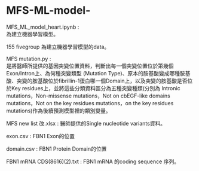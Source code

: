 # MFS-ML-model-

MFS_ML_model_heart.ipynb  :  
  為建立機器學習模型。
  
155 fivegroup 為建立機器學習模型的data。

MFS mutation.py  :  
  是將醫師所提供的基因突變位置資料，判斷出每一個突變位置位於第幾個Exon/Intron上、為何種突變類型 (Mutation Type)、原本的胺基酸變成哪種胺基   酸、突變的胺基酸位於fibrillin-1蛋白哪一個Domain上，以及突變的胺基酸是否位於Key residues上，並將這些分類資料區分為五種突變種類(分別為     Intronic mutations，Non-missense mutations，Not on cbEGF-like domains mutations，Not on the key residues mutations，on the key   residues mutations)作為後續預測模型裡的類別變量。
  
MFS new list 改.xlsx : 醫師提供的Single nucleotide variants資料。

exon.csv : FBN1 Exon的位置 

domain.csv : FBN1 Protein Domain的位置 

FBN1 mRNA CDS(8616)(2).txt : FBN1 mRNA 的coding sequence 序列。
